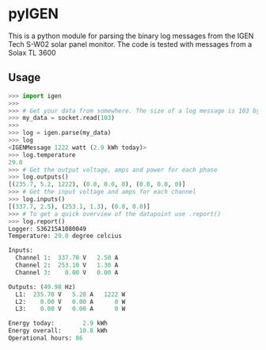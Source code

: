 # pyIGEN

This is a python module for parsing the binary log messages from the IGEN Tech S-W02 solar panel monitor.
The code is tested with messages from a Solax TL 3600

## Usage

```python
>>> import igen
>>>
>>> # Get your data from somewhere. The size of a log message is 103 bytes
>>> my_data = socket.read(103)
>>>
>>> log = igen.parse(my_data)
>>> log
<IGENMessage 1222 watt (2.9 kWh today)>
>>> log.temperature
29.0
>>> # Get the output voltage, amps and power for each phase
>>> log.outputs()
[(235.7, 5.2, 1222), (0.0, 0.0, 0), (0.0, 0.0, 0)]
>>> # Get the input voltage and amps for each channel
>>> log.inputs()
[(337.7, 2.5), (253.1, 1.3), (0.0, 0.0)]
>>> # To get a quick overview of the datapoint use .report()
>>> log.report()
Logger: S36215A1080049
Temperature: 29.0 degree celcius

Inputs: 
  Channel 1:  337.70 V   2.50 A
  Channel 2:  253.10 V   1.30 A
  Channel 3:    0.00 V   0.00 A

Outputs: (49.98 Hz)
  L1:  235.70 V   5.20 A   1222 W
  L2:    0.00 V   0.00 A      0 W
  L3:    0.00 V   0.00 A      0 W

Energy today:        2.9 kWh
Energy overall:     10.8 kWh
Operational hours: 86
```